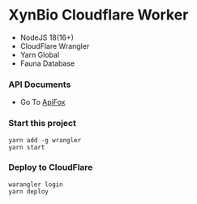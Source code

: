 # XynBio Cloudflare Worker

- NodeJS 18(16+)
- CloudFlare Wrangler
- Yarn Global
- Fauna Database

### API Documents

- Go To [ApiFox](https://xynbio-data.apifox.cn/)

### Start this project

```
yarn add -g wrangler
yarn start
```

### Deploy to CloudFlare

```
warangler login
yarn deploy
```